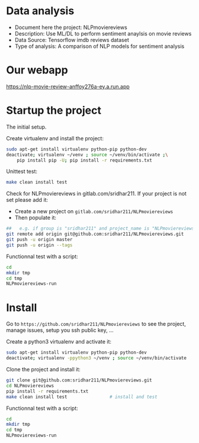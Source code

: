 # Data analysis
- Document here the project: NLPmoviereviews
- Description: Use ML/DL to perform sentiment anaylsis on movie reviews
- Data Source: Tensorflow imdb reviews dataset
- Type of analysis: A comparison of NLP models for sentiment analysis

# Our webapp

https://nlp-movie-review-anffoy276a-ey.a.run.app


# Startup the project

The initial setup.

Create virtualenv and install the project:
```bash
sudo apt-get install virtualenv python-pip python-dev
deactivate; virtualenv ~/venv ; source ~/venv/bin/activate ;\
    pip install pip -U; pip install -r requirements.txt
```

Unittest test:
```bash
make clean install test
```

Check for NLPmoviereviews in gitlab.com/sridhar211.
If your project is not set please add it:

- Create a new project on `gitlab.com/sridhar211/NLPmoviereviews`
- Then populate it:

```bash
##   e.g. if group is "sridhar211" and project_name is "NLPmoviereviews"
git remote add origin git@github.com:sridhar211/NLPmoviereviews.git
git push -u origin master
git push -u origin --tags
```

Functionnal test with a script:

```bash
cd
mkdir tmp
cd tmp
NLPmoviereviews-run
```

# Install

Go to `https://github.com/sridhar211/NLPmoviereviews` to see the project, manage issues,
setup you ssh public key, ...

Create a python3 virtualenv and activate it:

```bash
sudo apt-get install virtualenv python-pip python-dev
deactivate; virtualenv -ppython3 ~/venv ; source ~/venv/bin/activate
```

Clone the project and install it:

```bash
git clone git@github.com:sridhar211/NLPmoviereviews.git
cd NLPmoviereviews
pip install -r requirements.txt
make clean install test                # install and test
```
Functionnal test with a script:

```bash
cd
mkdir tmp
cd tmp
NLPmoviereviews-run
```
